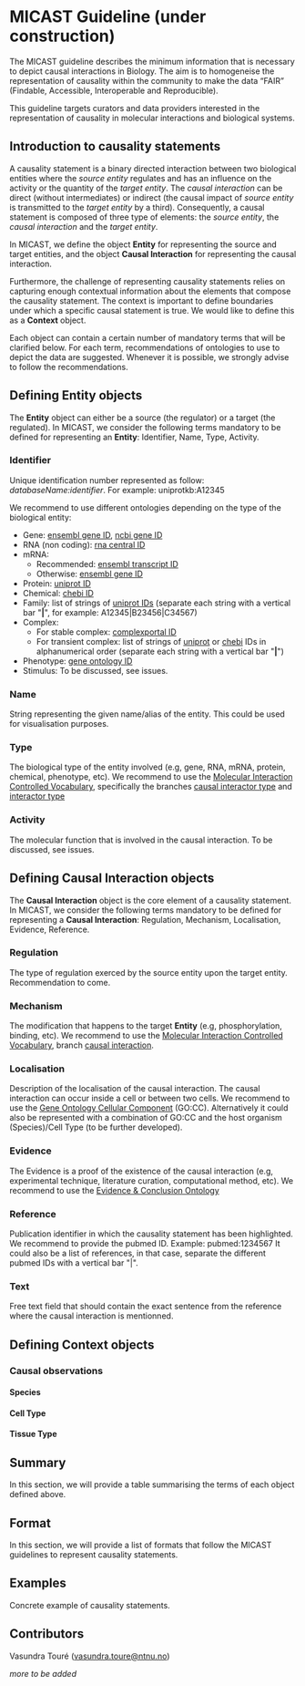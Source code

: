 # MICAST Guideline (under construction)

The MICAST guideline describes the minimum information  that is necessary to depict causal interactions in Biology. The aim is to homogeneise the representation of causality within the community to make the data “FAIR” (Findable, Accessible, Interoperable and Reproducible). 

This guideline targets curators and data providers interested in the representation of causality in molecular interactions and biological systems. 


## Introduction to causality statements

A causality statement is a binary directed interaction between two biological entities where the *source entity* regulates and has an influence on the activity or the quantity of the *target entity*. The *causal interaction* can be direct (without intermediates) or indirect (the causal impact of *source entity* is transmitted to the *target entity* by a third).
Consequently, a causal statement is composed of three type of elements: the *source entity*, the *causal interaction* and the *target entity*. 

In MICAST, we define the object __Entity__ for representing the source and target entities, and the object __Causal Interaction__ for representing the causal interaction. 

Furthermore, the challenge of representing causality statements relies on capturing enough contextual information about the elements that compose the causality statement. The context is important to define boundaries under which a specific causal statement is true. We would like to define this as a __Context__ object.


Each object can contain a certain number of mandatory terms that will be clarified below. For each term, recommendations of ontologies to use to depict the data are suggested. Whenever it is possible, we strongly advise to follow the recommendations.


## Defining __Entity__ objects 
The __Entity__ object can either be a source (the regulator) or a target (the regulated). In MICAST, we consider the following terms mandatory to be defined for representing an __Entity__: Identifier, Name, Type, Activity.

### Identifier
Unique identification number represented as follow: *databaseName:identifier*. For example: uniprotkb:A12345

We recommend to use different ontologies depending on the type of the biological entity:
* Gene: [ensembl gene ID](http://www.ensembl.org), [ncbi gene ID](https://www.ncbi.nlm.nih.gov/gene)
* RNA (non coding): [rna central ID](http://rnacentral.org/)
* mRNA: 
  * Recommended: [ensembl transcript ID](http://www.ensembl.org)
  * Otherwise: [ensembl gene ID](http://www.ensembl.org)
* Protein: [uniprot ID](http://www.uniprot.org/)
* Chemical: [chebi ID](https://www.ebi.ac.uk/chebi/)
* Family: list of strings of [uniprot IDs](http://www.uniprot.org/) (separate each string with a vertical bar "__|__", for example: A12345|B23456|C34567)
* Complex:
  * For stable complex: [complexportal ID](https://www.ebi.ac.uk/complexportal/home)
  * For transient complex: list of strings of [uniprot](http://www.uniprot.org/) or [chebi](https://www.ebi.ac.uk/chebi/) IDs in alphanumerical order (separate each string with a vertical bar "__|__") 
* Phenotype: [gene ontology ID](http://www.geneontology.org/)
* Stimulus: To be discussed, see issues.

### Name 
String representing the given name/alias of the entity. This could be used for visualisation purposes.

### Type
The biological type of the entity involved (e.g, gene, RNA, mRNA, protein, chemical, phenotype, etc). We recommend to use the [Molecular Interaction Controlled Vocabulary](https://www.ebi.ac.uk/ols/ontologies/mi), specifically the branches [causal interactor type](https://www.ebi.ac.uk/ols/ontologies/mi/terms?iri=http%3A%2F%2Fpurl.obolibrary.org%2Fobo%2FMI_2259) and [interactor type](https://www.ebi.ac.uk/ols/ontologies/mi/terms?iri=http%3A%2F%2Fpurl.obolibrary.org%2Fobo%2FMI_0313)

### Activity
The molecular function that is involved in the causal interaction. To be discussed, see issues.




## Defining __Causal Interaction__ objects
The __Causal Interaction__ object is the core element of a causality statement. In MICAST, we consider the following terms mandatory to be defined for representing a __Causal Interaction__: Regulation, Mechanism, Localisation, Evidence, Reference.

### Regulation 
The type of regulation exerced by the source entity upon the target entity. Recommendation to come.

### Mechanism
The modification that happens to the target __Entity__ (e.g, phosphorylation, binding, etc).  We recommend to use the [Molecular Interaction Controlled Vocabulary](https://www.ebi.ac.uk/ols/ontologies/mi), branch [causal interaction](https://www.ebi.ac.uk/ols/ontologies/mi/terms?iri=http%3A%2F%2Fpurl.obolibrary.org%2Fobo%2FMI_2233).

### Localisation 
Description of the localisation of the causal interaction. The causal interaction can occur inside a cell or between two cells. We recommend to use the [Gene Ontology Cellular Component](http://geneontology.org/) (GO:CC). Alternatively it could also be represented with a combination of GO:CC and the host organism (Species)/Cell Type (to be further developed).

### Evidence
The Evidence is a proof of the existence of the causal interaction (e.g, experimental technique, literature curation, computational method, etc). We recommend to use the [Evidence & Conclusion Ontology](http://www.evidenceontology.org/)

### Reference
Publication identifier in which the causality statement has been highlighted. We recommend to provide the pubmed ID. Example: pubmed:1234567
It could also be a list of references, in that case, separate the different pubmed IDs with a vertical bar "|".

### Text
Free text field that should contain the exact sentence from the reference where the causal interaction is mentionned. 

## Defining __Context__ objects
### Causal observations
#### Species
#### Cell Type
#### Tissue Type

## Summary
In this section, we will provide a table summarising the terms of each object defined above.

## Format
In this section, we will provide a list of formats that follow the MICAST guidelines to represent causality statements.
 
## Examples
Concrete example of causality statements. 

## Contributors
Vasundra Touré (vasundra.toure@ntnu.no)

*more to be added*
